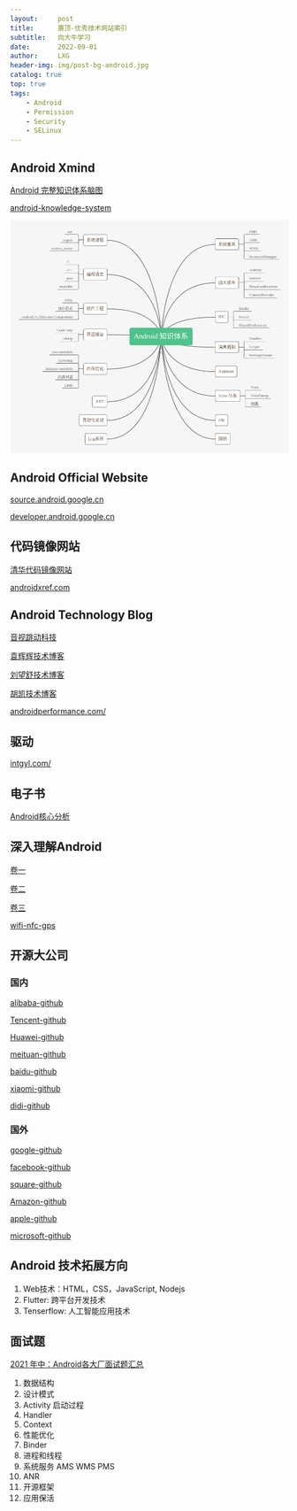 ```yaml
---
layout:     post
title:      置顶-优秀技术网站索引
subtitle:   向大牛学习
date:       2022-09-01
author:     LXG
header-img: img/post-bg-android.jpg
catalog: true
top: true
tags:
    - Android
    - Permission
    - Security
    - SELinux
---
```


## Android Xmind

[Android 完整知识体系脑图](https://www.jianshu.com/p/9317e0988fa8)

[android-knowledge-system](https://feelschaotic.gitbook.io/android-knowledge-system/)

![android_xmind](/images/android_xmind.png)

## Android Official Website

[source.android.google.cn](https://source.android.google.cn/)

[developer.android.google.cn](https://developer.android.google.cn/)

## 代码镜像网站

[清华代码镜像网站](https://mirrors.tuna.tsinghua.edu.cn/)

[androidxref.com](http://androidxref.com/)

## Android Technology Blog

[音视跳动科技](https://www.avdancedu.com/)

[袁辉辉技术博客](http://gityuan.com/)

[刘望舒技术博客](http://liuwangshu.cn/system/)

[胡凯技术博客](http://hukai.me/)

[androidperformance.com/](https://androidperformance.com/)

## 驱动

[intgyl.com/](https://intgyl.com/categories/)

## 电子书

[Android核心分析](https://www.kancloud.cn/digest/androidcore/149085)

## 深入理解Android

[卷一](https://www.kancloud.cn/alex_wsc/android_depp)

[卷二](https://www.kancloud.cn/alex_wsc/android-deep2)

[卷三](https://www.kancloud.cn/alex_wsc/android-deep3)

[wifi-nfc-gps](https://www.kancloud.cn/alex_wsc/android-wifi-nfc-gps)

## 开源大公司

### 国内

[alibaba-github](https://github.com/alibaba)

[Tencent-github](https://github.com/Tencent)

[Huawei-github](https://github.com/Huawei)

[meituan-github](https://github.com/meituan)

[baidu-github](https://github.com/baidu)

[xiaomi-github](https://github.com/xiaomi)

[didi-github](https://github.com/didi)

### 国外

[google-github](https://github.com/google)

[facebook-github](https://github.com/facebook)

[square-github](https://github.com/square)

[Amazon-github](https://github.com/amzn)

[apple-github](https://github.com/apple)

[microsoft-github](https://github.com/microsoft)

## Android 技术拓展方向

1. Web技术：HTML，CSS，JavaScript, Nodejs
2. Flutter: 跨平台开发技术
3. Tenserflow: 人工智能应用技术

## 面试题

[2021 年中：Android各大厂面试题汇总](https://juejin.cn/post/6987299077675286565#heading-2)

1. 数据结构
2. 设计模式
3. Activity 启动过程
4. Handler
5. Context
6. 性能优化
7. Binder
8. 进程和线程
9. 系统服务 AMS WMS PMS
10. ANR
11. 开源框架
12. 应用保活











